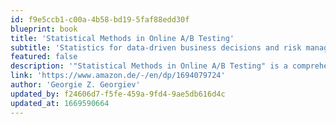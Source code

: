 ```yaml
---
id: f9e5ccb1-c00a-4b58-bd19-5faf88edd30f
blueprint: book
title: 'Statistical Methods in Online A/B Testing'
subtitle: 'Statistics for data-driven business decisions and risk management in e-commerce'
featured: false
description: '"Statistical Methods in Online A/B Testing" is a comprehensive guide to statistics in online controlled experiments, a.k.a. A/B tests, that tackles the difficult matter of statistical inference in a way accessible to readers with little to no prior experience with it. Each concept is built from the ground up, explained thoroughly, and illustrated with practical examples from website testing. The presentation is straight to the point and practically oriented so you can apply the takeaways in your daily work.It is a must-read for anyone looking for a deep understanding of how to make data-driven business decisions through experimentation: conversion rate optimizers, product managers, growth experts, data analysts, marketing managers, experts in user experience and design. The new research presented and the fresh perspective on how to apply statistics and experimentation to achieve business goals make for an interesting read even for experienced statisticians.The book deals with scientific methods, but their introductions and explanations are grounded in the business goals they help achieve, such as innovating under controlled risk, and estimating the effect of proposed business actions before committing to them. While the book doesn''t shy away from math and formulas, it is to the extent to which these are essential for understanding and applying the underlying concepts. The presentation is friendly to readers with little to no prior knowledge in statistics. Artificial and impractical examples like dice rolling and betting are absent, instead statistical concepts are illustrated through scenarios which might well be mistaken with the last couple of A/B tests you managed.This book also doesn''t shy away from the fact that much of the current statistical theory and practice in online A/B testing is misguided, misinterpreted, or misapplied. It also addresses the issue of blind copying of scientific applications without due consideration of the unique features of online business, which is widespread. The book will help you avoid these malpractices by explicitly pointing out frequent mistakes, while also helping you align your usage of statistics and experimentation with any business goals you might want to pursue.'
link: 'https://www.amazon.de/-/en/dp/1694079724'
author: 'Georgie Z. Georgiev'
updated_by: f24606d7-f5fe-459a-9fd4-9ae5db616d4c
updated_at: 1669590664
---
```

